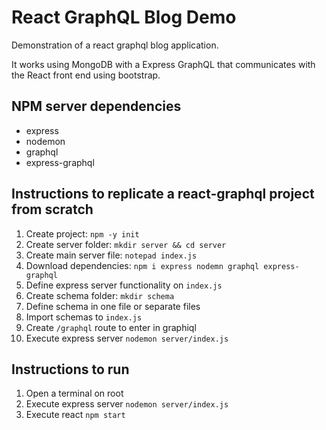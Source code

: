 # React GraphQL Blog Demo

Demonstration of a react graphql blog application.

It works using MongoDB with a Express GraphQL that communicates with
the React front end using bootstrap.

## NPM server dependencies

* express
* nodemon
* graphql
* express-graphql

## Instructions to replicate a react-graphql project from scratch

1. Create project: `npm -y init`
2. Create server folder: `mkdir server && cd server`
3. Create main server file: `notepad index.js`
4. Download dependencies: `npm i express nodemn graphql express-graphql`
5. Define express server functionality on `index.js`
6. Create schema folder: `mkdir schema`
6. Define schema in one file or separate files
7. Import schemas to `index.js`
8. Create `/graphql` route to enter in graphiql
9. Execute express server `nodemon server/index.js`

## Instructions to run

1. Open a terminal on root
2. Execute express server `nodemon server/index.js`
3. Execute react `npm start`